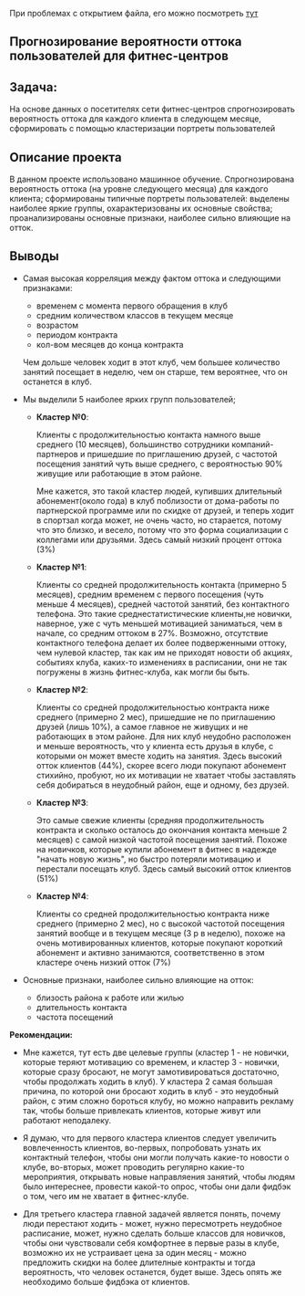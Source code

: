 При проблемах с открытием файла, его можно посмотреть [тут](https://nbviewer.jupyter.org/github/decembergirl/yandex-praktikum-projects/blob/master/gym_members_churn/gym_members_churn_ML.ipynb)

## Прогнозирование вероятности оттока пользователей для фитнес-центров

## Задача:
На основе данных о посетителях сети фитнес-центров спрогнозировать вероятность оттока для каждого клиента в следующем месяце, сформировать с помощью кластеризации портреты пользователей

## Описание проекта


В данном проекте использовано машинное обучение. Спрогнозирована вероятность оттока (на уровне следующего месяца) для каждого клиента; сформированы типичные портреты пользователей: выделены наиболее яркие группы, охарактеризованы их основные свойства; проанализированы основные признаки, наиболее сильно влияющие на отток.

## Выводы 

- Самая высокая корреляция между фактом оттока и следующими признаками:
    - временем с момента первого обращения в клуб 
    - средним количеством классов в текущем месяце 
    - возрастом
    - периодом контракта 
    - кол-вом месяцев до конца контракта
    
    Чем дольше человек ходит в этот клуб, чем большее количество занятий посещает в неделю, чем он старше, тем вероятнее, что он останется в клуб.

- Мы выделили 5 наиболее ярких групп пользователей;

    - **Кластер  №0**:
    
        Клиенты с продолжительностью контакта намного выше среднего (10 месяцев), большинство сотрудники компаний-партнеров и пришедшие по приглашению друзей, с частотой посещения занятий чуть выше среднего, с вероятностью  90% живущие или работающие в этом районе.
    
       Мне кажется, это такой кластер людей, купивших длительный абонемент(около года) в клуб поблизости от дома-работы по партнерской программе или по скидке от друзей, и теперь ходит в спортзал когда может, не очень часто, но старается, потому что это близко, и весело, потому что это форма социализации с коллегами или друзьями. Здесь самый низкий процент оттока (3%)

    - **Кластер  №1**:

        Клиенты со средней продолжительность контакта (примерно 5 месяцев), средним временем с первого посещения (чуть меньше 4 месяцев), средней частотой занятий, без контактного телефона. Это такие среднестатистические клиенты,не новички, наверное, уже с чуть меньшей мотивацией заниматься, чем в начале, со средним оттоком в 27%. 
         Возможно, отсутствие контактного телефона делает их более подверженными оттоку, чем нулевой кластер, так как им не приходят новости об акциях, событиях клуба, каких-то изменениях в расписании, они не так погружены в жизнь фитнес-клуба, как могли бы быть.
      
    - **Кластер  №2**:

         Клиенты со средней продолжительностью контракта ниже среднего (примерно 2 мес), пришедшие не по приглашению друзей (лишь 10%), а самое главное не живущих и не работающих в этом районе. Для них клуб неудобно расположен и меньше вероятность, что у клиента есть друзья в клубе, с которыми он может вместе ходить на занятия. Здесь высокий отток клиентов (44%), скорее всего люди покупают абонемент стихийно, пробуют, но их мотивации не хватает чтобы заставлять себя добираться в неудобный район,  еще и одному, без друзей.

    - **Кластер  №3**:
    
       Это самые свежие клиенты (средняя продолжительность контракта и сколько осталось до окончания контакта меньше 2 месяцев) с самой низкой частотой посещения занятий. Похоже на новичков, которые купили абонемент в фитнес в надежде "начать новую жизнь", но быстро потеряли мотивацию и перестали посещать клуб. Здесь самый высокий отток клиентов (51%)
       
    - **Кластер  №4**:
    
        Клиенты со средней продолжительностью контракта ниже среднего (примерно 2 мес), но с высокой частотой посещения занятий вообще и в текущем месяце (3 р в неделю), похоже на очень мотивированных клиентов, которые покупают короткий абонемент и активно занимаются, соответственно в этом кластере очень низкий отток (7%)
            
- Основные признаки, наиболее сильно влияющие на отток:

    - близость района к работе или жилью
    - длительность контакта
    - частота посещений
    


**Рекомендации:**

   - Мне кажется, тут есть две целевые группы (кластер 1 - не новички, которые теряют мотивацию со временем,  и кластер 3 - новички, которые сразу бросают, не могут замотивироваться достаточно, чтобы продолжать ходить в клуб).  У кластера 2 самая большая причина, по которой они бросают ходить в клуб - это неудобный район, с этим сложно бороться клубу, но можно направить рекламу так, чтобы больше привлекать клиентов, которые живут или работают неподалеку.
   
   - Я думаю, что для первого кластера клиентов следует увеличить вовлеченность клиентов, во-первых, попробовать узнать их контактный телефон, чтобы они могли получать какие-то новости о клубе, во-вторых, может проводить регулярно какие-то мероприятия, открывать новые направляения занятий, чтобы людям было интереснее, провести какой-то опрос, чтобы они дали фидбэк о том, чего им не хватает в фитнес-клубе.
    
  - Для третьего кластера главной задачей является понять, почему люди перестают ходить - может, нужно пересмотреть неудобное расписание, может, нужно сделать больше классов для новичков, чтобы они чувствовали себя комфортнее в первые разы в клубе, возможно их не устраивает цена за один месяц - можно предложить скидки на более длителные контракты и тогда вероятность, что человек останется, будет выше. Здесь опять же необходимо больше фидбэка от клиентов.
